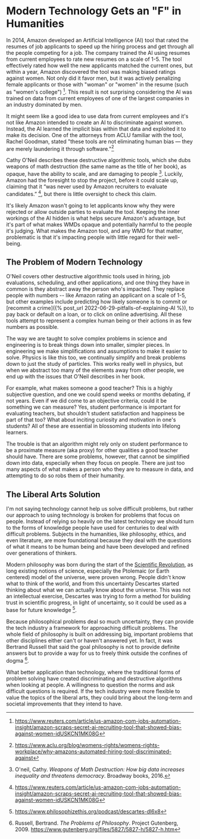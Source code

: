 # Modern Technology Gets an "F" in Humanities
In 2014, Amazon developed an Artificial Intelligence (AI) tool that rated the resumes of job applicants to speed up the hiring process and get through all the people competing for a job. The company trained the AI using resumes from current employees to rate new resumes on a scale of 1-5. The tool effectively rated how well the new applicants matched the current ones, but within a year, Amazon discovered the tool was making biased ratings against women. Not only did it favor men, but it was actively penalizing female applicants or those with "woman" or "women" in the resume (such as "women's college") [^1]. This result is not surprising considering the AI was trained on data from current employees of one of the largest companies in an industry dominated by men. 

It might seem like a good idea to use data from current employees and it's not like Amazon intended to create an AI to discriminate against women. Instead, the AI learned the implicit bias within that data and exploited it to make its decision. One of the attorneys from ACLU familiar with the tool, Rachel Goodman, stated "these tools are not eliminating human bias — they are merely laundering it through software."[^2]

Cathy O'Neil describes these destructive algorithmic tools, which she dubs weapons of math destruction (the same name as the title of her book), as opaque, have the ability to scale, and are damaging to people [^3]. Luckily, Amazon had the foresight to stop the project, before it could scale up, claiming that it “was never used by Amazon recruiters to evaluate candidates.” [^1], but there is little oversight to check this claim. 

It's likely Amazon wasn't going to let applicants know why they were rejected or allow outside parties to evaluate the tool. Keeping the inner workings of the AI hidden is what helps secure Amazon's advantage, but it's part of what makes WMDs opaque and potentially harmful to the people it's judging. What makes the Amazon tool, and any WMD for that matter, problematic is that it's impacting people with little regard for their well-being.

## The Problem of Modern Technology
O'Neil covers other destructive algorithmic tools used in hiring, job evaluations, scheduling, and other applications, and one thing they have in common is they abstract away the person who's impacted. They replace people with numbers -- like Amazon rating an applicant on a scale of 1-5, but other examples include predicting how likely someone is to commit or [recommit a crime]({% post_url 2022-06-29-pitfalls-of-explaining-AI %}), to pay back or default on a loan, or to click on online advertising. All these tools attempt to represent a complex human being or their actions in as few numbers as possible.

The way we are taught to solve complex problems in science and engineering is to break things down into smaller, simpler pieces. In engineering we make simplifications and assumptions to make it easier to solve. Physics is like this too, we continually simplify and break problems down to just the study of particles. This works really well in physics, but when we abstract too many of the elements away from other people, we end up with the issues that O'Neil describes in her book.

For example, what makes someone a good teacher? This is a highly subjective question, and one we could spend weeks or months debating, if not years. Even if we did come to an objective criteria, could it be something we can measure? Yes, student performance is important for evaluating teachers, but shouldn't student satisfaction and happiness be part of that too? What about inciting curiosity and motivation in one's students? All of these are essential in blossoming students into lifelong learners.

The trouble is that an algorithm might rely only on student performance to be a proximate measure (aka proxy) for other qualities a good teacher should have. There are some problems, however, that cannot be simplified down into data, especially when they focus on people. There are just too many aspects of what makes a person who they are to measure in data, and attempting to do so robs them of their humanity.

## The Liberal Arts Solution
I'm not saying technology cannot help us solve difficult problems, but rather our approach to using technology is broken for problems that focus on people. Instead of relying so heavily on the latest technology we should turn to the forms of knowledge people have used for centuries to deal with difficult problems. Subjects in the humanities, like philosophy, ethics, and even literature, are more foundational because they deal with the questions of what it means to be human being and have been developed and refined over generations of thinkers. 

Modern philosophy was born during the start of the [Scientific Revolution](https://en.wikipedia.org/wiki/Scientific_Revolution), as long existing notions of science, especially the Ptolemaic (or Earth centered) model of the universe, were proven wrong. People didn't know what to think of the world, and from this uncertainty Descartes started thinking about what we can actually know about the universe. This was not an intellectual exercise, Descartes was trying to form a method for building trust in scientific progress, in light of uncertainty, so it could be used as a base for future knowledge [^4].

Because philosophical problems deal so much uncertainty, they can provide the tech industry a framework for approaching difficult problems. The whole field of philosophy is built on addressing big, important problems that other disciplines either can't or haven't answered yet. In fact, it was Bertrand Russell that said the goal philosophy is not to provide definite answers but to provide a way for us to freely think outside the confines of dogma [^5].

What better application than technology, where the traditional forms of problem solving have created discriminating and destructive algorithms when looking at people. A willingness to question the norms and ask difficult questions is required. If the tech industry were more flexible to value the topics of the liberal arts, they could bring about the long-term and societal improvements that they intend to have.


[^1]: https://www.reuters.com/article/us-amazon-com-jobs-automation-insight/amazon-scraps-secret-ai-recruiting-tool-that-showed-bias-against-women-idUSKCN1MK08G
[^2]: https://www.aclu.org/blog/womens-rights/womens-rights-workplace/why-amazons-automated-hiring-tool-discriminated-against
[^3]: O'neil, Cathy. _Weapons of Math Destruction: How big data increases inequality and threatens democracy_. Broadway books, 2016.
[^4]:https://www.philosophizethis.org/podcast/descartes-dl6x8
[^5]: Russell, Bertrand. _The Problems of Philosophy_. Project Gutenberg, 2009. https://www.gutenberg.org/files/5827/5827-h/5827-h.htm
